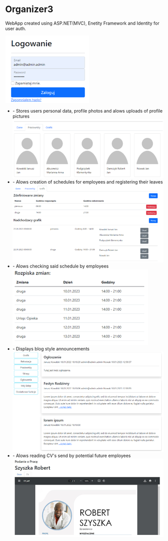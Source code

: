 # Organizer3

WebApp created using ASP.NET(MVC), Enetity Framework and Identity for user auth.

<img src="https://github.com/Samo276/Organizer3/blob/main/ReadmePhotos/02.png?raw=true"/>

<ul>
  <li>- Stores users personal data, profile photos and alows uploads of profile pictures</li>
  
  <img src="https://github.com/Samo276/Organizer3/blob/main/ReadmePhotos/0.5.png?raw=true"/>
  
  <li>- Alows creation of schedules for employees and registering their leaves</li>
  
  <img src="https://github.com/Samo276/Organizer3/blob/main/ReadmePhotos/05.png?raw=true"/>
  
  <li>- Alows checking said schedule by employees</li>
  
  <img src="https://github.com/Samo276/Organizer3/blob/main/ReadmePhotos/03.png?raw=true"/>
  
  <li>- Displays blog style announcements</li>
  
  <img src="https://github.com/Samo276/Organizer3/blob/main/ReadmePhotos/01.png?raw=true"/>
  
  <li>- Alows reading CV's send by potential future employees</li>
  
  <img src="https://github.com/Samo276/Organizer3/blob/main/ReadmePhotos/04.png?raw=true"/>
  
</ul>
